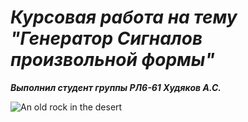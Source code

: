 # ***Курсовая работа на тему "Генератор Сигналов произвольной формы"***
***Выполнил студент группы РЛ6-61 Худяков А.С.***

![An old rock in the desert](https://th.bing.com/th/id/R.03f5b8c84d5107b8fbca829f0c4d0dcb?rik=G5r44TqeJ3TCIg&pid=ImgRaw&r=0)